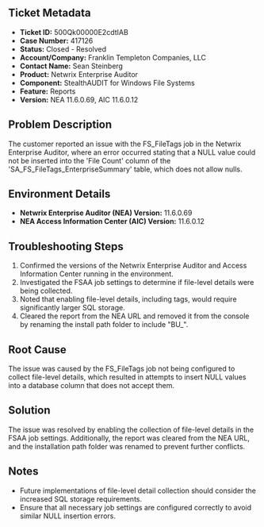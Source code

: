 ## Ticket Metadata
- **Ticket ID:** 500Qk00000E2cdtIAB
- **Case Number:** 417126
- **Status:** Closed - Resolved
- **Account/Company:** Franklin Templeton Companies, LLC
- **Contact Name:** Sean Steinberg
- **Product:** Netwrix Enterprise Auditor
- **Component:** StealthAUDIT for Windows File Systems
- **Feature:** Reports
- **Version:** NEA 11.6.0.69, AIC 11.6.0.12

## Problem Description
The customer reported an issue with the FS_FileTags job in the Netwrix Enterprise Auditor, where an error occurred stating that a NULL value could not be inserted into the 'File Count' column of the 'SA_FS_FileTags_EnterpriseSummary' table, which does not allow nulls.

## Environment Details
- **Netwrix Enterprise Auditor (NEA) Version:** 11.6.0.69
- **NEA Access Information Center (AIC) Version:** 11.6.0.12

## Troubleshooting Steps
1. Confirmed the versions of the Netwrix Enterprise Auditor and Access Information Center running in the environment.
2. Investigated the FSAA job settings to determine if file-level details were being collected.
3. Noted that enabling file-level details, including tags, would require significantly larger SQL storage.
4. Cleared the report from the NEA URL and removed it from the console by renaming the install path folder to include "BU_".

## Root Cause
The issue was caused by the FS_FileTags job not being configured to collect file-level details, which resulted in attempts to insert NULL values into a database column that does not accept them.

## Solution
The issue was resolved by enabling the collection of file-level details in the FSAA job settings. Additionally, the report was cleared from the NEA URL, and the installation path folder was renamed to prevent further conflicts.

## Notes
- Future implementations of file-level detail collection should consider the increased SQL storage requirements.
- Ensure that all necessary job settings are configured correctly to avoid similar NULL insertion errors.